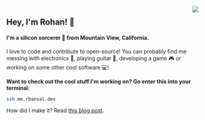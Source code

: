 <a href="#">
<img align="right" src="https://github-readme-stats.vercel.app/api?username=rohan-bansal&show_icons=true&hide_border=true&count_private=true&theme=dracula&hide=issues">
</a>

## Hey, I'm Rohan! 👋

#### I'm a silicon sorcerer 🧙 from Mountain View, California. 


I love to code and contribute to open-source! You can probably find me messing with electronics 🔌, playing guitar 🎸, developing a game 🎮 or working on some other cool software 💻!

**Want to check out the cool stuff I'm working on? Go enter this into your terminal:**
```bash
ssh me.rbansal.dev
```
How did I make it? Read [this blog post](https://blog.rbansal.dev/ssh-servers/).
